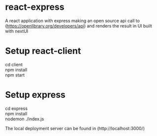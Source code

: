 # react-express
A react application with express making an open source api call to (https://openlibrary.org/developers/api) and renders the result in UI built with nextUI

# Setup react-client
cd client <br />
npm install <br />
npm start  <br />

# Setup express
cd express <br />
npm install <br />
nodemon ./index.js <br />

The local deployment server can be found in (http://localhost:3000/)

